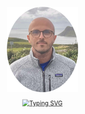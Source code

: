 <p align="center">
<img src="img/IMG_5061.png" alt="Profile Photo" height="200">
</p>

<p align="center">
  <!-- Typing SVG by DenverCoder1 - https://github.com/DenverCoder1/readme-typing-svg -->
<a href="https://git.io/typing-svg"><img src="https://readme-typing-svg.demolab.com?font=Fira+Code&duration=2000&pause=250&color=04F706&center=true&vCenter=true&width=435&lines=French+engineer;Based+in+Paris;AI%2FML+background;OnPrem+infrastructure+enjoyer" alt="Typing SVG" /></a>
</p>
